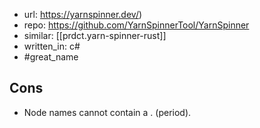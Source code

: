 
- url: https://yarnspinner.dev/)
- repo: https://github.com/YarnSpinnerTool/YarnSpinner
- similar: [[prdct.yarn-spinner-rust]]
- written_in: c#
- #great_name

## Cons

- Node names cannot contain a . (period).